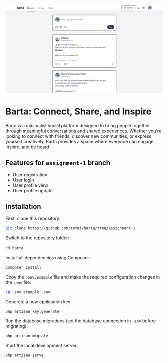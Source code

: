 ![Barta](public/assets/images/screenshots/preview.png)

# Barta: Connect, Share, and Inspire

Barta is a minimalist social platform designed to bring people together through meaningful conversations and shared experiences. Whether you're looking to connect with friends, discover new communities, or express yourself creatively, Barta provides a space where everyone can engage, inspire, and be heard

## Features for `assignment-1` branch

-   User registration
-   User login
-   User profile view
-   User profile update

## Installation

First, clone this repository:

```bash
git clone https://github.com/tetat/barta/tree/assignment-1
```

Switch to the repository folder:

```bash
cd barta
```

Install all dependencies using Composer:

```bash
composer install
```

Copy the `.env.example` file and make the required configuration changes in the `.env` file:

```bash
cp .env.example .env
```

Generate a new application key:

```bash
php artisan key:generate
```

Run the database migrations (set the database connection in `.env` before migrating):

```bash
php artisan migrate
```

Start the local development server:

```bash
php artisan serve
```
